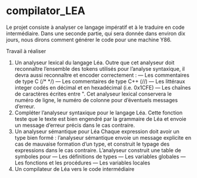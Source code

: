 # compilator_LEA

Le projet consiste à analyser ce langage impératif et à le traduire en code intermédiaire.
Dans une seconde partie, qui sera donnée dans environ dix jours, nous dirons comment générer
le code pour une machine Y86.



Travail à réaliser
1. Un analyseur lexical du langage Léa. Outre que cet analyseur doit reconnaı̂tre l’ensemble des
tokens utilisés pour l’analyse syntaxique, il devra aussi reconnaı̂tre et encoder correctement :
— Les commentaires de type C (/* */)
— Les commentaires de type C++ (//)
— Les littéraux integer codés en décimal et en hexadécimal (i.e. 0x1CFE)
— Les chaı̂nes de caractères écrites entre ".
Cet analyseur lexical conservera le numéro de ligne, le numéro de colonne pour d’éventuels
messages d’erreur.
2. Compléter l’analyseur syntaxique pour le langage Léa.
Cette fonction teste que le texte est bien engendré par la grammaire de Léa et envoie un
message d’erreur précis dans le cas contraire.
3. Un analyseur sémantique pour Léa
Chaque expression doit avoir un type bien formé : l’analyseur sémantique envoie un message
explicite en cas de mauvaise formation d’un type, et construit le typage des expressions dans
le cas contraire.
L’analyseur construit une table de symboles pour
— Les définitions de types
— Les variables globales
— Les fonctions et les procédures
— Les variables locales
4. Un compilateur de Léa vers le code intermédiaire